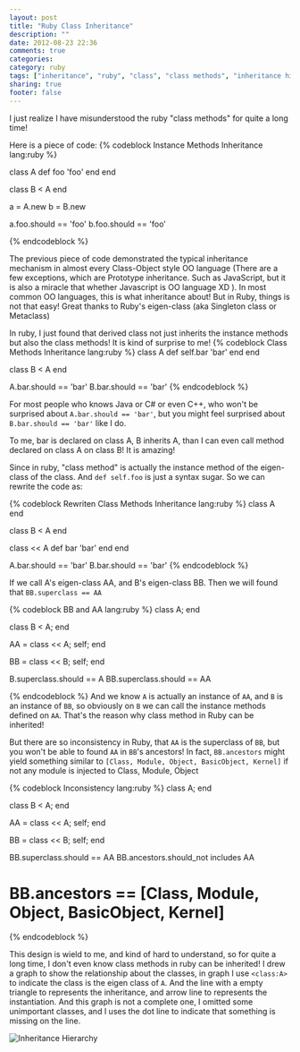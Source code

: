 ```yaml
---
layout: post
title: "Ruby Class Inheritance"
description: ""
date: 2012-08-23 22:36
comments: true
categories: 
category: ruby
tags: ["inheritance", "ruby", "class", "class methods", "inheritance hierarchy", "eigenclass" ]
sharing: true
footer: false
---
```


I just realize I have misunderstood the ruby "class methods" for quite a long time!

Here is a piece of code:
{% codeblock Instance Methods Inheritance lang:ruby %}

class A
  def foo
    'foo'
  end
end

class B < A
end

a = A.new
b = B.new

a.foo.should == 'foo'
b.foo.should == 'foo'

{% endcodeblock %}

The previous piece of code demonstrated the typical inheritance mechanism in almost every Class-Object style OO language (There are a few exceptions, which are Prototype inheritance. Such as JavaScript, but it is also a miracle that whether Javascript is OO language XD ).
In most common OO languages, this is what inheritance about! But in Ruby, things is not that easy! Great thanks to Ruby's eigen-class (aka Singleton class or Metaclass)

In ruby, I just found that derived class not just inherits the instance methods but also the class methods! It is kind of surprise to me!
{% codeblock Class Methods Inheritance lang:ruby %}
class A
  def self.bar
    'bar'
  end
end

class B < A
end

A.bar.should == 'bar'
B.bar.should == 'bar'
{% endcodeblock %}

For most people who knows Java or C# or even C++, who won't be surprised about `A.bar.should == 'bar'`, but you might feel surprised about `B.bar.should == 'bar'` like I do.

To me, bar is declared on class A, B inherits A, than I can even call method declared on class A on class B! It is amazing!

Since in ruby, "class method" is actually the instance method of the eigen-class of the class. And `def self.foo` is just a syntax sugar. So we can rewrite the code as:
 
{% codeblock Rewriten Class Methods Inheritance lang:ruby %}
class A
end

class B < A
end

class << A
  def bar
    'bar'
  end
end

A.bar.should == 'bar'
B.bar.should == 'bar'
{% endcodeblock %}

If we call A's eigen-class AA, and B's eigen-class BB. Then we will found that `BB.superclass == AA`

{% codeblock BB and AA lang:ruby %}
class A; end

class B < A; end

AA = class << A; self; end

BB = class << B; self; end

B.superclass.should == A
BB.superclass.should == AA

{% endcodeblock %}
And we know `A` is actually an instance of `AA`, and `B` is an instance of `BB`, so obviously  on `B` we can call the instance methods defined on `AA`. 
That's the reason why class method in Ruby can be inherited!

But there are so inconsistency in Ruby, that `AA` is the superclass of `BB`, but you won't be able to found `AA` in `BB`'s ancestors! In fact, `BB.ancestors` might yield something similar to `[Class, Module, Object, BasicObject, Kernel]` if not any module is injected to Class, Module, Object

{% codeblock Inconsistency lang:ruby %}
class A; end

class B < A; end

AA = class << A; self; end

BB = class << B; self; end

BB.superclass.should == AA
BB.ancestors.should_not includes AA 

# BB.ancestors == [Class, Module, Object, BasicObject, Kernel]
{% endcodeblock %}

This design is wield to me, and kind of hard to understand, so for quite a long time, I don't even know class methods in ruby can be inherited!
I drew a graph to show the relationship about the classes, in graph I use `<class:A>` to indicate the class is the eigen class of `A`. And the line with a empty triangle to represents the inheritance, and arrow line to represents the instantiation. 
And this graph is not a complete one, I omitted some unimportant classes, and I uses the dot line to indicate that something is missing on the line.

![Inheritance Hierarchy](Inheritance-Hierarchy.png "Inheritance Hierarchy")
